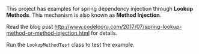 This project has examples for spring dependency injection through **Lookup Methods**. This mechanism is also known as **Method Injection**.

Read the blog post http://www.codelooru.com/2017/07/spring-lookup-method-or-method-injection.html for details.

Run the `LookupMethodTest` class to test the example.
